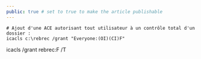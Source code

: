 ```yaml
---
public: true # set to true to make the article publishable
---
```


```shell
# Ajout d'une ACE autorisant tout utilisateur à un contrôle total d'un dossier :
icacls c:\rebrec /grant "Everyone:(OI)(CI)F"
```

icacls /grant rebrec:F /T

